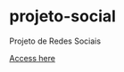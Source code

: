 # projeto-social
Projeto de Redes Sociais

<a href="https://felipesds23.github.io/projeto-social/">
Access here</a>

